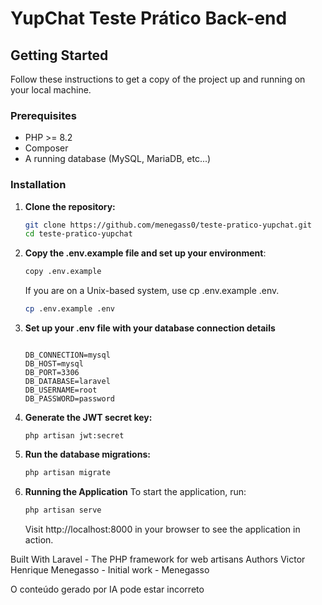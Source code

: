 # YupChat Teste Prático Back-end

## Getting Started

Follow these instructions to get a copy of the project up and running on your local machine.

### Prerequisites

- PHP >= 8.2
- Composer
- A running database (MySQL, MariaDB, etc...)

### Installation


1. **Clone the repository:**
   ```bash
   git clone https://github.com/menegass0/teste-pratico-yupchat.git
   cd teste-pratico-yupchat
2.  **Copy the .env.example file and set up your environment**:
    ```bash
    copy .env.example
    ```
    If you are on a Unix-based system, use cp .env.example .env.
    ```bash
    cp .env.example .env
    ```

3.  **Set up your .env file with your database connection details**
    ```bash.
    
    DB_CONNECTION=mysql
    DB_HOST=mysql
    DB_PORT=3306
    DB_DATABASE=laravel
    DB_USERNAME=root
    DB_PASSWORD=password

4. **Generate the JWT secret key:**
    ```bash.
    php artisan jwt:secret
5. **Run the database migrations:**
    ```bash
    php artisan migrate
6. **Running the Application**
To start the application, run:
    ```bash
    php artisan serve
    ```
    Visit http://localhost:8000 in your browser to see the application in action.

Built With
Laravel - The PHP framework for web artisans
Authors
Victor Henrique Menegasso - Initial work - Menegasso






O conteúdo gerado por IA pode estar incorreto
